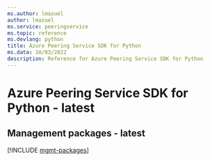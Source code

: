 ```yaml
---
ms.author: lmazuel
author: lmazuel
ms.service: peeringservice
ms.topic: reference
ms.devlang: python
title: Azure Peering Service SDK for Python
ms.data: 10/03/2022
description: Reference for Azure Peering Service SDK for Python
---
```

# Azure Peering Service SDK for Python - latest

## Management packages - latest
[!INCLUDE [mgmt-packages](peering-service-mgmt-index.md)]